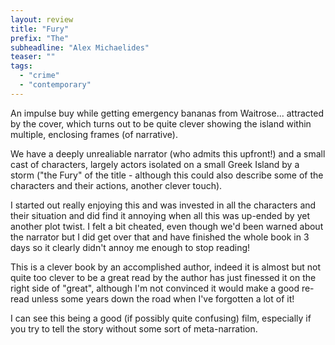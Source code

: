```yaml
---
layout: review
title: "Fury"
prefix: "The"
subheadline: "Alex Michaelides"
teaser: ""
tags:
  - "crime"
  - "contemporary"
---
```


An impulse buy while getting emergency bananas from Waitrose... attracted by the cover, which
turns out to be quite clever showing the island within multiple, enclosing frames (of narrative).

We have a deeply unrealiable narrator (who admits this upfront!) and a small cast of characters,
largely actors isolated on a small Greek Island by a storm ("the Fury" of the title - although
this could also describe some of the characters and their actions, another clever touch).

I started out really enjoying this and was invested in all the characters and their
situation and did find it annoying when all this was up-ended by yet another plot twist.
I felt a bit cheated, even though we'd been warned about the narrator but I did get over
that and have finished the whole book in 3 days so it clearly didn't annoy me enough
to stop reading!

This is a clever book by an accomplished author, indeed it is almost but not quite
too clever to be a great read by the author has just finessed it on the right side
of "great", although I'm not convinced it would make a good re-read unless
some years down the road when I've forgotten a lot of it!

I can see this being a good (if possibly quite confusing) film, especially
if  you try to tell the story without some sort of meta-narration.
